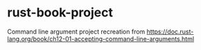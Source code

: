 # rust-book-project
Command line argument project recreation from https://doc.rust-lang.org/book/ch12-01-accepting-command-line-arguments.html
